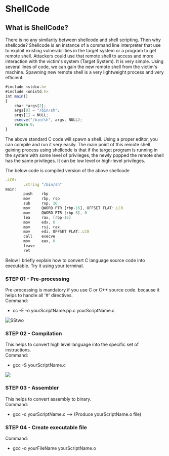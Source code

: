 # ShellCode

## What is ShellCode?

There is no any similarity between shellcode and shell scripting. Then why shellcode? Shellcode is an instance of 
a command line interpreter that use to exploit existing vulnerabilities in the target system or a program to get remote shell. 
Attackers could use that remote shell to access and more interaction with the victim's system (Target System). 
It is very simple. Using several lines of code, we can gain the new remote shell from the victim's machine. 
Spawning new remote shell is a very lightweight process and very efficient.

```javascript
#include <stdio.h>
#include <unistd.h>
int main()
{
	char *args[2];
	args[0] = "/bin/sh";
	args[1] = NULL;
	execve("/bin/sh", args, NULL);
	return 0;
}
```
The above standard C code will spawn a shell. Using a proper editor, you can compile and run it very easily. The main point 
of this remote shell gaining process using shellcode is that if the target program is running in the system with 
some level of privileges, the newly popped the remote shell has the same privileges. 
It can be low level or high-level privileges.

The below code is compiled version of the above shellcode

```javascript
.LC0:
        .string "/bin/sh"
main:
        push    rbp
        mov     rbp, rsp
        sub     rsp, 16
        mov     QWORD PTR [rbp-16], OFFSET FLAT:.LC0
        mov     QWORD PTR [rbp-8], 0
        lea     rax, [rbp-16]
        mov     edx, 0
        mov     rsi, rax
        mov     edi, OFFSET FLAT:.LC0
        call    execve
        mov     eax, 0
        leave
        ret
```
Below I briefly explain how to convert C language source code into executable. Try it using your terminal.

### STEP 01 - Pre-processing

Pre-processing is mandatory if you use C or C++ source code. because it helps to handle all '#' directives.<br/>
Command:
- cc -E -o yourScriptName.pp.c yourScriptName.c

![SStwo](https://user-images.githubusercontent.com/61746939/79464194-64162f00-8017-11ea-93f1-1c3fd33a1667.PNG)

### STEP 02 - Compilation

This helps to convert high level language into the specific set of instructions.<br/>
Command:
- gcc -S yourScriptName.c

<img src="ShellCode/Images/SSthree.png" >

### STEP 03 - Assembler

This helps to convert assembly to binary.<br/>
Command:
- gcc -c yourScriptName.c --> (Produce yourScriptName.o file)

### STEP 04 - Create executable file

Command:
- gcc -o yourFileName yourScriptName.o
